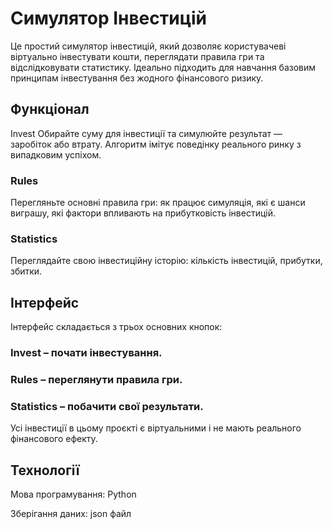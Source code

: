  # Симулятор Інвестицій
Це простий симулятор інвестицій, який дозволяє користувачеві віртуально інвестувати кошти, переглядати правила гри та відслідковувати статистику. Ідеально підходить для навчання базовим принципам інвестування без жодного фінансового ризику.

 ## Функціонал
 Invest
Обирайте суму для інвестиції та симулюйте результат — заробіток або втрату. Алгоритм імітує поведінку реального ринку з випадковим успіхом.

### Rules
Перегляньте основні правила гри: як працює симуляція, які є шанси виграшу, які фактори впливають на прибутковість інвестицій.

### Statistics
Переглядайте свою інвестиційну історію: кількість інвестицій, прибутки, збитки.

## Інтерфейс
Інтерфейс складається з трьох основних кнопок:

### Invest – почати інвестування.

### Rules – переглянути правила гри.

### Statistics – побачити свої результати.

 Усі інвестиції в цьому проєкті є віртуальними і не мають реального фінансового ефекту.

## Технології
Мова програмування: Python 

Зберігання даних: json файл